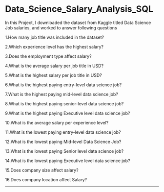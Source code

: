 # Data_Science_Salary_Analysis_SQL

In this Project, I downloaded the dataset from Kaggle titled Data Science Job salaries, and worked to answer following questions


1.How many job title was included in the dataset?

2.Which experience level has the highest salary?

3.Does the employment type affect salary?

4.What is the average salary per job title in USD?

5.What is the highest salary per job title in USD?

6.What is the highest paying entry-level data science job?

7.What is the highest paying mid-level data science job?

8.What is the highest paying senior-level data science job?

9.What is the highest paying Executive level data science job?

10.What is the average salary per experience level?

11.What is the lowest paying entry-level data science job?

12.What is the lowest paying Mid-level Data Science Job?

13.What is the lowest paying Senior level data science job?

14.What is the lowest paying Executive level data science job?

15.Does company size affect salary?

16.Does company location affect Salary?

--------------------------------------------------------------------------------------------------------------------------------
